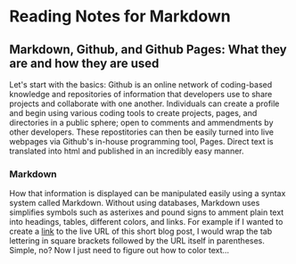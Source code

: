 # Reading Notes for Markdown

## **Markdown, Github, and Github Pages: What they are and how they are used** ##

Let's start with the basics: Github is an online network of coding-based knowledge and repositories of information that developers use to share projects and collaborate with one another. Individuals can create a profile and begin using various coding tools to create projects, pages, and directories in a public sphere; open to comments and ammendments by other developers. These repostitories can then be easily turned into live webpages via Github's in-house programming tool, Pages. Direct text is translated into html and published in an incredibly easy manner.

### Markdown

How that information is displayed can be manipulated easily using a syntax system called Markdown. Without using databases, Markdown uses simplifies symbols such as asterixes and pound signs to amment plain text into headings, tables, different colors, and links. For example if I wanted to create a [link]() to the live URL of this short blog post, I would wrap the tab lettering in square brackets followed by the URL itself in parentheses. Simple, no? Now I just need to figure out how to color text...
